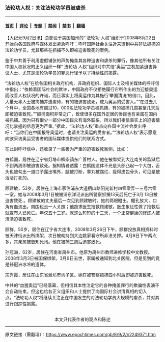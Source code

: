 ### 法轮功人权：关注法轮功学员被虐杀

---

#### [首页](../../../..?n2249371) &nbsp;|&nbsp; [评论](../../../../../epoch-comment?n2249371) &nbsp;|&nbsp; [专题](../../../../../epoch-special?n2249371) &nbsp;|&nbsp; [禁闻](../../../../../epoch-news?n2249371) &nbsp;|&nbsp; [禁书](../../../../../books?n2249371) &nbsp;|&nbsp; [翻墙](https://github.com/gfw-breaker/nogfw/blob/master/README.md?n2249371)


<div class="post_content" id="artbody" itemprop="articleBody">
 <!-- article content begin -->
 <p>
  【大纪元9月2日讯】总部设于美国加州的“
  <ok href="https://www.epochtimes.com/gb/tag/%E6%B3%95%E8%BD%AE%E5%8A%9F.html">
   法轮功
  </ok>
  人权”组织于2008年8月22日开始向各国政府与媒体发出紧急呼吁：呼吁国际社会关注近来遭到中共非法抓捕的法轮功学员，尤其那些在抓捕不久即被迫害致死的案例。
 </p>
 <p>
  鉴于中共善于利用虚假铺张的声势掩盖其各种迫害和虐杀的罪行，像其他所有关注中国人权状况的正义组织一样“
  <ok href="https://www.epochtimes.com/gb/tag/%E6%B3%95%E8%BD%AE%E5%8A%9F.html">
   法轮功
  </ok>
  人权”组织对中共借“奥运”之机加紧迫害异议人士、尤其是法轮功学员的罪恶行径予以了持续性的揭露。
 </p>
 <p>
  “法轮功人权”在给各国相关政府机构、非政府组织、国际人士及相关媒体的呼吁信中指出：“依赖着国际社会的默许，中国政府不仅拒绝履行它所作出的为迎接奥运而改善人权状况的许诺，而且事实上将奥运作为其施行‘举国清洗’的借口。因此，大量无辜人士被拘捕并遭虐待，有的被迫害致死，成为奥运的受害人。”“在过去几个月中，全国各地有超过10，000名法轮功学员被抓捕，有的被捕几周甚至几天后即被迫害致死。”“抓捕面积非常之广，致使很多在国外定居的侨民也有亲属在国内被抓捕。因为只有很少一部分中国民众有海外联系，所以我们相信事实上的迫害情况比掌握的信息更为严重。”据此，“法轮功人权”重点向各国主流社会发出呼吁：“当你们在中国报导奥运时，也请关注奥运的受害者。”“法轮功人权”表示愿意向欲采访奥运受害者的国际媒体提供他们的联系方式。
 </p>
 <p>
  在此封呼吁信中，还收录了一些极为严重的迫害致死案例，比如：
 </p>
 <p>
  白鹤国，居住在辽宁省灯塔市柳条镇东广善村人。他在被绑架到大连南关岭监狱后不到两周即被迫害致死。据知情者透露：白鹤国遗体不光是头部凸起一个大包，舌头也被勾出一道口子露出嘴外，腿被打断，睾丸被踹烂、瘦得皮包骨头，可见是被活活打死的。
 </p>
 <p>
  顾建敏，53岁，居住在上海市家住浦东大道栖山路阳光新村四零零弄一三号六零一室。她与2008年3月1日被被浦东洋泾派出所警察抓捕13天后死亡于3月 13日被迫害致死.。顾建敏的丈夫最后一次见到顾建敏时，她的两眼瞪出，瞳孔放大，口角有血流出，周围也没一人关照；他跪求医生抢救顾建敏，医生象征性做了抢救后就宣布人已死亡。年仅五十三岁。就这么短短的十三天，一个正常健康的修炼人被活活迫害致死。
 </p>
 <p>
  顾群，50岁，居住在辽宁省大连市。2008年3月26日下午，顾群投放真相资料时被天津街派出所绑架，次日被劫持到大连姚家看守所非法关押。4月9日下午两点多，其亲属被告知死讯。他在被捕三周后迫害致死。
 </p>
 <p>
  孙冠洲，62岁，居住在河南省禹州市。他原为禹州市教师进修学校中文教授。2008年3月3日被国保绑架。3月9日去世，家属被通知到北关医院，但是见到的竟是孙冠洲冰冷的遗体。
 </p>
 <p>
  宗秀霞，居住在山东省潍坊市坊子区。她在被警察抓捕四小时后即被迫害致死。
 </p>
 <p>
  中共的“血腥奥运”已经落幕，但相信其本性注定它的各种掩盖罪行的欺骗性表演不会自动结束。但这也给各正义组织和人士提供了向国际社会讲清真相的切入点。“法轮功人权”将继续关注正在中国发生的对法轮功学员大规模的虐杀，并对其进行跟踪性揭露。
  <br/>
  <font color="#ffffff">
   (http://www.dajiyuan.com)
  </font>
  <br/>
  <center>
   <font class="GY13">
    本文只代表作者的观点和陈述
   </font>
  </center>
 </p>
 <!-- article content end -->
 <div id="below_article_ad">
 </div>
</div>


---

原文链接（需翻墙）：https://www.epochtimes.com/gb/8/9/2/n2249371.htm